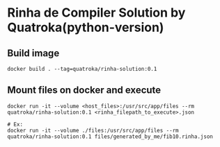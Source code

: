 # Rinha de Compiler Solution by Quatroka(python-version)

## Build image

    docker build . --tag=quatroka/rinha-solution:0.1

## Mount files on docker and execute

    docker run -it --volume <host_files>:/usr/src/app/files --rm quatroka/rinha-solution:0.1 <rinha_filepath_to_execute>.json

    # Ex:
    docker run -it --volume ./files:/usr/src/app/files --rm quatroka/rinha-solution:0.1 files/generated_by_me/fib10.rinha.json
